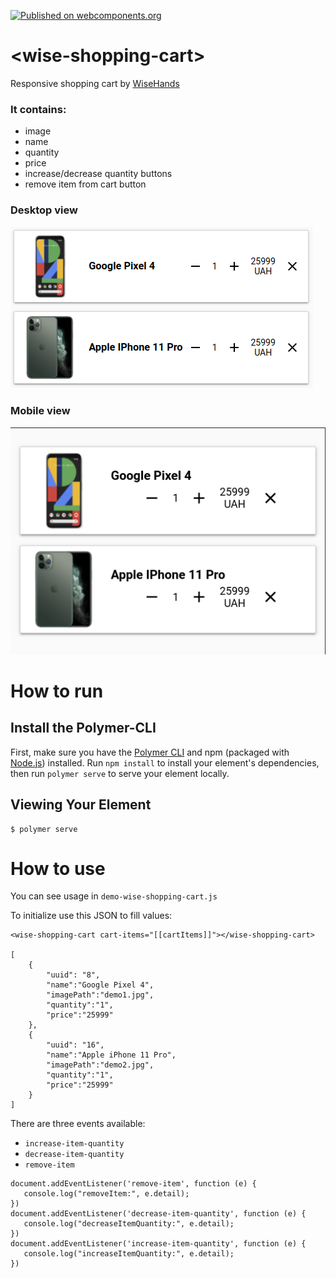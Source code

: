[![Published on webcomponents.org](https://img.shields.io/badge/webcomponents.org-published-blue.svg)](https://www.webcomponents.org/element/owner/my-element)
# \<wise-shopping-cart\>

Responsive shopping cart by [WiseHands](https://wisehands.me)

### It contains:
- image
- name 
- quantity 
- price 
- increase/decrease quantity buttons 
- remove item from cart button 

### Desktop view
![Alt text](demo/desktopView.png "Desktop view")

### Mobile view
![Alt text](demo/mobileView.png "Mobile view")

# How to run

## Install the Polymer-CLI

First, make sure you have the [Polymer CLI](https://www.npmjs.com/package/polymer-cli) and npm (packaged with [Node.js](https://nodejs.org)) installed. Run `npm install` to install your element's dependencies, then run `polymer serve` to serve your element locally.

## Viewing Your Element

```
$ polymer serve
```

# How to use

You can see usage in `demo-wise-shopping-cart.js`

To initialize use this JSON to fill values:
```
<wise-shopping-cart cart-items="[[cartItems]]"></wise-shopping-cart>

[
    {
        "uuid": "8",
        "name":"Google Pixel 4",
        "imagePath":"demo1.jpg",
        "quantity":"1",
        "price":"25999"
    },
    {
        "uuid": "16",
        "name":"Apple iPhone 11 Pro",
        "imagePath":"demo2.jpg",
        "quantity":"1",
        "price":"25999"
    }
]
```
There are three events available: 
- `increase-item-quantity`
- `decrease-item-quantity`
- `remove-item`

```
document.addEventListener('remove-item', function (e) {
   console.log("removeItem:", e.detail);
})
document.addEventListener('decrease-item-quantity', function (e) {
   console.log("decreaseItemQuantity:", e.detail);
})
document.addEventListener('increase-item-quantity', function (e) {
   console.log("increaseItemQuantity:", e.detail);
})
```